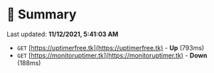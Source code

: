 # 📖 Summary
Last updated: **11/12/2021, 5:41:03 AM**

- `GET` [https://uptimerfree.tk](https://uptimerfree.tk) - **Up** (793ms)
- `GET` [https://monitoruptimer.tk](https://monitoruptimer.tk) - **Down** (188ms)
